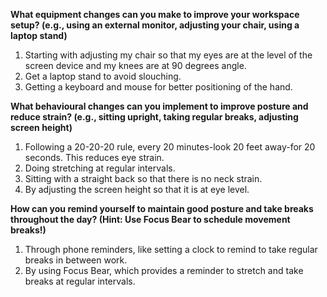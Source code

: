 **What equipment changes can you make to improve your workspace setup? (e.g., using an external monitor, adjusting your chair, using a laptop stand)**
1. Starting with adjusting my chair so that my eyes are at the level of the screen device and my knees are at 90 degrees angle.
2. Get a laptop stand to avoid slouching.
3. Getting a keyboard and mouse for better positioning of the hand.

**What behavioural changes can you implement to improve posture and reduce strain? (e.g., sitting upright, taking regular breaks, adjusting screen height)**
1. Following a 20-20-20 rule, every 20 minutes-look 20 feet away-for 20 seconds. This reduces eye strain.
2. Doing stretching at regular intervals.
3. Sitting with a straight back so that there is no neck strain.
4. By adjusting the screen height so that it is at eye level.

**How can you remind yourself to maintain good posture and take breaks throughout the day? (Hint: Use Focus Bear to schedule movement breaks!)**
1. Through phone reminders, like setting a clock to remind to take regular breaks in between work.
2. By using Focus Bear, which provides a reminder to stretch and take breaks at regular intervals.
